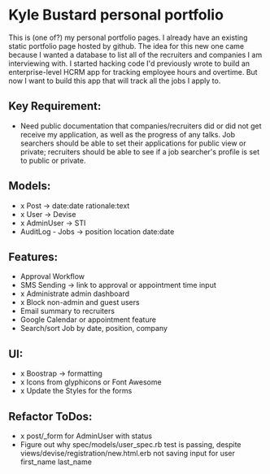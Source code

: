 # Kyle Bustard personal portfolio

This is (one of?) my personal portfolio pages. I already have an existing static portfolio page hosted by github. The idea for this new one came because I wanted a database to list all of the recruiters and companies I am interviewing with. I started hacking code I'd previously wrote to build an enterprise-level HCRM app for tracking employee hours and overtime. But now I want to build this app that will track all the jobs I apply to.

## Key Requirement: 
- Need public documentation that companies/recruiters did or did not get receive my application, as well as the progress of any talks. Job searchers should be able to set their applications for public view or private; recruiters should be able to see if a job searcher's profile is set to public or private.

## Models: 
- x Post -> date:date rationale:text 
- x User -> Devise 
- x AdminUser -> STI 
- AuditLog - Jobs -> position location date:date

## Features:
- Approval Workflow
- SMS Sending -> link to approval or appointment time input
- x Administrate admin dashboard
- x Block non-admin and guest users
- Email summary to recruiters
- Google Calendar or appointment feature
- Search/sort Job by date, position, company

## UI: 
- x Boostrap -> formatting
- x Icons from glyphicons or Font Awesome
- x Update the Styles for the forms

## Refactor ToDos:
- x post/_form for AdminUser with status
- Figure out why spec/models/user_spec.rb test is passing, despite views/devise/registration/new.html.erb not saving input for user first_name last_name
